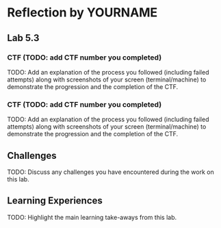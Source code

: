 # Reflection by YOURNAME

## Lab 5.3

### CTF (TODO: add CTF number you completed)

TODO:
Add an explanation of the process you followed (including failed attempts) along with screenshots of your screen (terminal/machine) to demonstrate the progression and the completion of the CTF.

### CTF (TODO: add CTF number you completed)

TODO:
Add an explanation of the process you followed (including failed attempts) along with screenshots of your screen (terminal/machine) to demonstrate the progression and the completion of the CTF.

## Challenges

TODO:
Discuss any challenges you have encountered during the work on this lab.

## Learning Experiences 

TODO:
Highlight the main learning take-aways from this lab.
